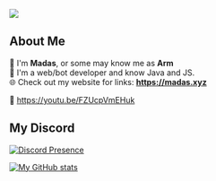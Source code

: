 ![](https://komarev.com/ghpvc/?username=Madasish&color=ff88b5)
## About Me
🌸 I'm **Madas**, or some may know me as **Arm**  
🤖 I'm a web/bot developer and know Java and JS.  
🌐 Check out my website for links: **https://madas.xyz**  

🦆 https://youtu.be/FZUcpVmEHuk  

## My Discord

[![Discord Presence](https://lanyard-profile-readme.vercel.app/api/704011737900253315)](https://discord.com/users/704011737900253315)

[![My GitHub stats](https://github-readme-stats.vercel.app/api?username=Madasish)](https://github.com/anuraghazra/)
